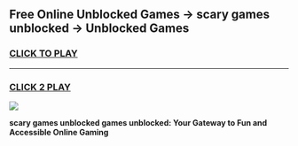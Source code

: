 
## Free Online Unblocked Games → scary games unblocked → Unblocked Games
<h3>
<a href="https://premium.freeplayer.one?title=scary_games_unblocked&ref=21F">CLICK TO PLAY</a></h3>
<hr>

<h3>
<a href="https://premium.freeplayer.one?title=scary_games_unblocked&ref=21F">CLICK 2 PLAY</a>
  
</h3>

<a href="https://premium.freeplayer.one?title=scary_games_unblocked&ref=21F/"><img src="https://clearcache.store/games.png"></a>


**scary games unblocked games unblocked: Your Gateway to Fun and Accessible Online Gaming**
